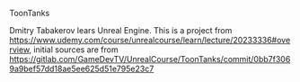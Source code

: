 ToonTanks

Dmitry Tabakerov lears Unreal Engine.
This is a project from https://www.udemy.com/course/unrealcourse/learn/lecture/20233336#overview, initial sources are from https://gitlab.com/GameDevTV/UnrealCourse/ToonTanks/commit/0bb7f3069a9bef57dd18ae5ee625d51e795e23c7